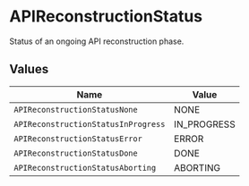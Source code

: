 # APIReconstructionStatus

Status of an ongoing API reconstruction phase.


## Values

| Name                                | Value                               |
| ----------------------------------- | ----------------------------------- |
| `APIReconstructionStatusNone`       | NONE                                |
| `APIReconstructionStatusInProgress` | IN_PROGRESS                         |
| `APIReconstructionStatusError`      | ERROR                               |
| `APIReconstructionStatusDone`       | DONE                                |
| `APIReconstructionStatusAborting`   | ABORTING                            |